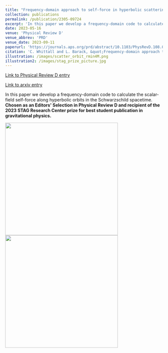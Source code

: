 ```yaml
---
title: "Frequency-domain approach to self-force in hyperbolic scattering"
collection: publications
permalink: /publication/2305-09724
excerpt: 'In this paper we develop a frequency-domain code to calculate the scalar-field self-force along hyperbolic orbits in the Schwarzschild spacetime. <b>Chosen as an Editors&apos; Selection in Physical Review D and recipient of the 2023 STAG Research Center prize for best student publication in gravitational physics. </b>'
date: 2023-05-16
venue: 'Physical Review D'
venue_abbrev: 'PRD'
venue_date: 2023-09-11
paperurl: 'https://journals.aps.org/prd/abstract/10.1103/PhysRevD.108.064017'
citation: 'C. Whittall and L. Barack, &quot;Frequency-domain approach to self-force in hyperbolic scattering&quot;, Phys. Rev. D 108, 064017 (2023), arXiv:2305.09724'
illustration: /images/scatter_orbit_rmin4M.png
illustration2: /images/stag_prize_picture.jpg
---
```

<head>
<style>
img {
 padding-right: 20px; 
}
 </style>
</head>

<a href='https://journals.aps.org/prd/abstract/10.1103/PhysRevD.108.064017'>Link to Physical Review D entry</a>


<a href='https://arxiv.org/abs/2305.09724'>Link to arxiv entry</a>

In this paper we develop a frequency-domain code to calculate the scalar-field self-force along hyperbolic orbits in the Schwarzschild spacetime. <b>Chosen as an Editors&apos; Selection in Physical Review D and recipient of the 2023 STAG Research Center prize for best student publication in gravitational physics. </b>

<div>
<image style="float:left" width="360" height="360" src="/images/scatter_orbit_rmin4M.png" />
<image style="float:left" width="360" height="360" src="/images/stag_prize_picture.jpg" />
</div>
